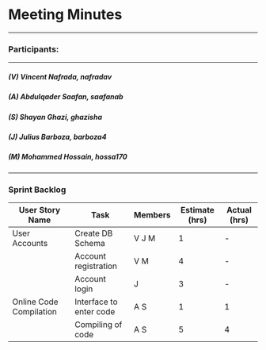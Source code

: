 # Meeting Minutes
---

### Participants:
***
##### (V) Vincent Nafrada, nafradav 
##### (A) Abdulqader Saafan, saafanab
##### (S) Shayan Ghazi, ghazisha
##### (J) Julius Barboza, barboza4
##### (M) Mohammed Hossain, hossa170
***

### Sprint Backlog



User Story Name | Task | Members | Estimate (hrs) | Actual (hrs) |
--- | --- | --- | --- | ---
User Accounts | Create DB Schema | V J M | 1 | - | 
 | | Account registration | V M | 4 | - | 
 | | Account login | J | 3 | - | 
 Online Code Compilation | Interface to enter code | A S | 1 | 1 | 
 | | Compiling of code | A S | 5 | 4 | 